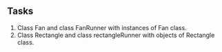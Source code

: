 ## Tasks

1. Class Fan and class FanRunner with instances of Fan class.
2. Class Rectangle and class rectangleRunner with objects of Rectangle class.